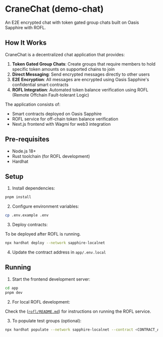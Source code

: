 # CraneChat (demo-chat)

An E2E encrypted chat with token gated group chats built on Oasis Sapphire with ROFL.

## How It Works

CraneChat is a decentralized chat application that provides:

1. **Token Gated Group Chats**: Create groups that require members to hold specific token amounts on supported chains to join
2. **Direct Messaging**: Send encrypted messages directly to other users
3. **E2E Encryption**: All messages are encrypted using Oasis Sapphire's confidential smart contracts
4. **ROFL Integration**: Automated token balance verification using ROFL (Remote Offchain Fault-tolerant Logic)

The application consists of:
- Smart contracts deployed on Oasis Sapphire
- ROFL service for off-chain token balance verification
- Next.js frontend with Wagmi for web3 integration

## Pre-requisites

- Node.js 18+
- Rust toolchain (for ROFL development)
- Hardhat

## Setup

1. Install dependencies:

```sh
pnpm install
```

2. Configure environment variables:

```sh
cp .env.example .env
```

3. Deploy contracts:

To be deployed after ROFL is running.

```sh
npx hardhat deploy --network sapphire-localnet
```

4. Update the contract address in `app/.env.local`

## Running

1. Start the frontend development server:

```sh
cd app
pnpm dev
```

2. For local ROFL development:

Check the ([`rofl/README.md`](./rofl/README.md)) for instructions on running the ROFL service.

3. To populate test groups (optional):

```sh
npx hardhat populate --network sapphire-localnet --contract <CONTRACT_ADDRESS>
```
